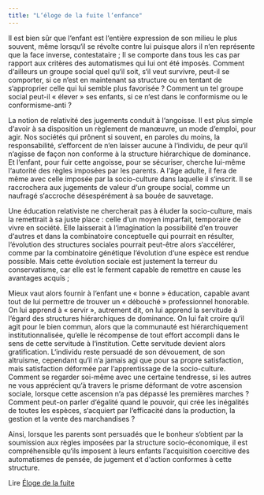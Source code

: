 ```yaml
---
title: "L‘éloge de la fuite l‘enfance"
---
```


Il est bien sûr que l‘enfant est l‘entière expression de son milieu le plus souvent, même lorsqu‘il se révolte contre lui puisque alors il n‘en représente que la face inverse, contestataire ; Il se comporte dans tous les cas par rapport aux critères des automatismes qui lui ont été imposés. Comment d‘ailleurs un groupe social quel qu‘il soit, s‘il veut survivre, peut-il se comporter, si ce n‘est en maintenant sa structure ou en tentant de s‘approprier celle qui lui semble plus favorisée ? Comment un tel groupe social peut-il « élever » ses enfants, si ce n‘est dans le conformisme ou le conformisme-anti ?

La notion de relativité des jugements conduit à l‘angoisse. Il est plus simple d‘avoir à sa disposition un règlement de manœuvre, un mode d‘emploi, pour agir. Nos sociétés qui prônent si souvent, en paroles du moins, la responsabilité, s‘efforcent de n‘en laisser aucune à l‘individu, de peur qu‘il n‘agisse de façon non conforme à la structure hiérarchique de dominance.
Et l‘enfant, pour fuir cette angoisse, pour se sécuriser, cherche lui-même l‘autorité des règles imposées par les parents. A l‘âge adulte, il fera de même avec celle imposée par la socio-culture dans laquelle il s‘inscrit. Il se raccrochera aux jugements de valeur d‘un groupe social, comme un naufragé s‘accroche désespérément à sa bouée de sauvetage.

Une éducation relativiste ne chercherait pas à éluder la socio-culture, mais la remettrait à sa juste place : celle d‘un moyen imparfait, temporaire de vivre en société. Elle laisserait à l‘imagination la possibilité d‘en trouver d‘autres et dans la combinatoire conceptuelle qui pourrait en résulter, l‘évolution des structures sociales pourrait peut-être alors s‘accélérer, comme par la combinatoire génétique l‘évolution d‘une espèce est rendue possible. Mais cette évolution sociale est justement la terreur du conservatisme, car elle est le ferment capable de remettre en cause les avantages acquis ;

Mieux vaut alors fournir à l‘enfant une « bonne » éducation, capable avant tout de lui permettre de trouver un « débouché » professionnel honorable. On lui apprend à « servir », autrement dit, on lui apprend la servitude à l‘égard des structures hiérarchiques de dominance. On lui fait croire qu‘il agit pour le bien commun, alors que la communauté est hiérarchiquement institutionnalisée, qu‘elle le récompense de tout effort accompli dans le sens de cette servitude à l‘institution. Cette servitude devient alors gratification. L‘individu reste persuadé de son dévouement, de son altruisme, cependant qu‘il n‘a jamais agi que pour sa propre satisfaction, mais satisfaction déformée par l‘apprentissage de la socio-culture.
Comment se regarder soi-même avec une certaine tendresse, si les autres ne vous apprécient qu‘à travers le prisme déformant de votre ascension sociale, lorsque cette ascension n‘a pas dépassé les premières marches ? Comment peut-on parler d‘égalité quand le pouvoir, qui crée les inégalités de toutes les espèces, s‘acquiert par l‘efficacité dans la production, la gestion et la vente des marchandises ?

Ainsi, lorsque les parents sont persuadés que le bonheur s‘obtient par la soumission aux règles imposées par la structure socio-économique, il est compréhensible qu‘ils imposent à leurs enfants l‘acquisition coercitive des automatismes de pensée, de jugement et d‘action conformes à cette structure.

Lire [Éloge de la fuite](http://pierre.coninx.free.fr/lectures/laborit.htm)